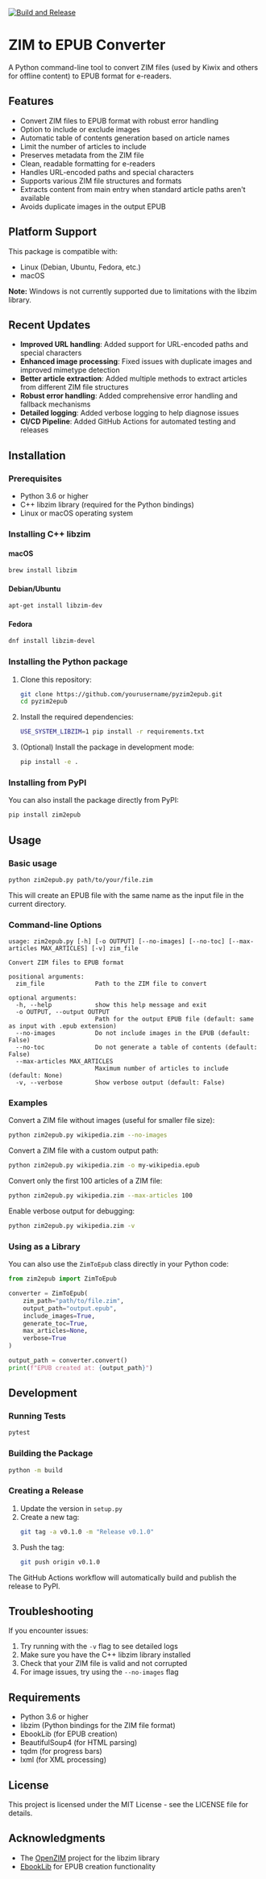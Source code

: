 [![Build and Release](https://github.com/izzoa/zim2epub/actions/workflows/build-and-release.yml/badge.svg?event=release)](https://github.com/izzoa/zim2epub/actions/workflows/build-and-release.yml)
# ZIM to EPUB Converter

A Python command-line tool to convert ZIM files (used by Kiwix and others for offline content) to EPUB format for e-readers.

## Features

- Convert ZIM files to EPUB format with robust error handling
- Option to include or exclude images
- Automatic table of contents generation based on article names
- Limit the number of articles to include
- Preserves metadata from the ZIM file
- Clean, readable formatting for e-readers
- Handles URL-encoded paths and special characters
- Supports various ZIM file structures and formats
- Extracts content from main entry when standard article paths aren't available
- Avoids duplicate images in the output EPUB

## Platform Support

This package is compatible with:
- Linux (Debian, Ubuntu, Fedora, etc.)
- macOS

**Note:** Windows is not currently supported due to limitations with the libzim library.

## Recent Updates

- **Improved URL handling**: Added support for URL-encoded paths and special characters
- **Enhanced image processing**: Fixed issues with duplicate images and improved mimetype detection
- **Better article extraction**: Added multiple methods to extract articles from different ZIM file structures
- **Robust error handling**: Added comprehensive error handling and fallback mechanisms
- **Detailed logging**: Added verbose logging to help diagnose issues
- **CI/CD Pipeline**: Added GitHub Actions for automated testing and releases

## Installation

### Prerequisites

- Python 3.6 or higher
- C++ libzim library (required for the Python bindings)
- Linux or macOS operating system

### Installing C++ libzim

#### macOS
```bash
brew install libzim
```

#### Debian/Ubuntu
```bash
apt-get install libzim-dev
```

#### Fedora
```bash
dnf install libzim-devel
```

### Installing the Python package

1. Clone this repository:
   ```bash
   git clone https://github.com/yourusername/pyzim2epub.git
   cd pyzim2epub
   ```

2. Install the required dependencies:
   ```bash
   USE_SYSTEM_LIBZIM=1 pip install -r requirements.txt
   ```

3. (Optional) Install the package in development mode:
   ```bash
   pip install -e .
   ```

### Installing from PyPI

You can also install the package directly from PyPI:

```bash
pip install zim2epub
```

## Usage

### Basic usage

```bash
python zim2epub.py path/to/your/file.zim
```

This will create an EPUB file with the same name as the input file in the current directory.

### Command-line Options

```
usage: zim2epub.py [-h] [-o OUTPUT] [--no-images] [--no-toc] [--max-articles MAX_ARTICLES] [-v] zim_file

Convert ZIM files to EPUB format

positional arguments:
  zim_file              Path to the ZIM file to convert

optional arguments:
  -h, --help            show this help message and exit
  -o OUTPUT, --output OUTPUT
                        Path for the output EPUB file (default: same as input with .epub extension)
  --no-images           Do not include images in the EPUB (default: False)
  --no-toc              Do not generate a table of contents (default: False)
  --max-articles MAX_ARTICLES
                        Maximum number of articles to include (default: None)
  -v, --verbose         Show verbose output (default: False)
```

### Examples

Convert a ZIM file without images (useful for smaller file size):
```bash
python zim2epub.py wikipedia.zim --no-images
```

Convert a ZIM file with a custom output path:
```bash
python zim2epub.py wikipedia.zim -o my-wikipedia.epub
```

Convert only the first 100 articles of a ZIM file:
```bash
python zim2epub.py wikipedia.zim --max-articles 100
```

Enable verbose output for debugging:
```bash
python zim2epub.py wikipedia.zim -v
```

### Using as a Library

You can also use the `ZimToEpub` class directly in your Python code:

```python
from zim2epub import ZimToEpub

converter = ZimToEpub(
    zim_path="path/to/file.zim",
    output_path="output.epub",
    include_images=True,
    generate_toc=True,
    max_articles=None,
    verbose=True
)

output_path = converter.convert()
print(f"EPUB created at: {output_path}")
```

## Development

### Running Tests

```bash
pytest
```

### Building the Package

```bash
python -m build
```

### Creating a Release

1. Update the version in `setup.py`
2. Create a new tag:
   ```bash
   git tag -a v0.1.0 -m "Release v0.1.0"
   ```
3. Push the tag:
   ```bash
   git push origin v0.1.0
   ```

The GitHub Actions workflow will automatically build and publish the release to PyPI.

## Troubleshooting

If you encounter issues:

1. Try running with the `-v` flag to see detailed logs
2. Make sure you have the C++ libzim library installed
3. Check that your ZIM file is valid and not corrupted
4. For image issues, try using the `--no-images` flag

## Requirements

- Python 3.6 or higher
- libzim (Python bindings for the ZIM file format)
- EbookLib (for EPUB creation)
- BeautifulSoup4 (for HTML parsing)
- tqdm (for progress bars)
- lxml (for XML processing)

## License

This project is licensed under the MIT License - see the LICENSE file for details.

## Acknowledgments

- The [OpenZIM](https://github.com/openzim) project for the libzim library
- [EbookLib](https://github.com/aerkalov/ebooklib) for EPUB creation functionality 